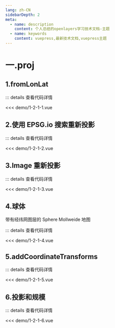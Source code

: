 ```yaml
---
lang: zh-CN
sidebarDepth: 2
meta:
  - name: description
    content: 个人总结的openlayers学习技术文档-主题
  - name: keywords
    content: vuepress,最新技术文档,vuepress主题
---
```


# 一.proj

## 1.fromLonLat

  <Container url="https://zhoubichuan.com/resume/?type=openlayers&name=1-2-1-1.vue" />

::: details 查看代码详情

<<< demo/1-2-1-1.vue

## 2.使用 EPSG.io 搜索重新投影

  <Container url="https://zhoubichuan.com/resume/?type=openlayers&name=1-2-1-2.vue" />

::: details 查看代码详情

<<< demo/1-2-1-2.vue

## 3.Image 重新投影

  <Container url="https://zhoubichuan.com/resume/?type=openlayers&name=1-2-1-3.vue" />

::: details 查看代码详情

<<< demo/1-2-1-3.vue

## 4.球体

带有经纬网图层的 Sphere Mollweide 地图

  <Container url="https://zhoubichuan.com/resume/?type=openlayers&name=1-2-1-4.vue" />

::: details 查看代码详情

<<< demo/1-2-1-4.vue

## 5.addCoordinateTransforms

  <Container url="https://zhoubichuan.com/resume/?type=openlayers&name=1-2-1-5.vue" />

::: details 查看代码详情

<<< demo/1-2-1-5.vue

## 6.投影和规模

  <Container url="https://zhoubichuan.com/resume/?type=openlayers&name=1-2-1-6.vue" />

::: details 查看代码详情

<<< demo/1-2-1-6.vue
